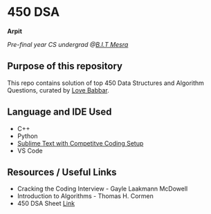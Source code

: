 # 450 DSA
**Arpit**

*Pre-final year CS undergrad @[B.I.T Mesra](bitmesra.ac.in)*

## Purpose of this repository
This repo contains solution of top 450 Data Structures and Algorithm Questions, curated by [Love Babbar](https://www.youtube.com/channel/UCQHLxxBFrbfdrk1jF0moTpw).

## Language and IDE Used
- C++
- Python
- [Sublime Text with Competitve Coding Setup](https://medium.datadriveninvestor.com/how-to-setup-sublime-text-for-c-competitive-coding-665ea495aeb5?gi=62c22ac98c57)
- VS Code


## Resources / Useful Links
- Cracking the Coding Interview - Gayle Laakmann McDowell
- Introduction to Algorithms - Thomas H. Cormen
- 450 DSA Sheet [Link](https://drive.google.com/file/d/1FMdN_OCfOI0iAeDlqswCiC2DZzD4nPsb/view?usp=sharing)
